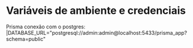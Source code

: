 # Variáveis de ambiente e credenciais
Prisma conexão com o postgres:
|DATABASE_URL="postgresql://admin:admin@localhost:5433/prisma_app?schema=public"




